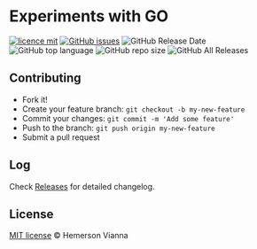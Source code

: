 # Experiments with GO

[![licence mit](https://img.shields.io/badge/license-MIT-blue.svg?style=flat-square)](http://hemersonvianna.mit-license.org/)
[![GitHub issues](https://img.shields.io/github/issues/org-victorinox/experiment-golang.svg)](https://github.com/org-victorinox/experiment-golang/issues)
![GitHub Release Date](https://img.shields.io/github/release-date/org-victorinox/experiment-golang.svg)
![GitHub top language](https://img.shields.io/github/languages/top/org-victorinox/experiment-golang.svg)
![GitHub repo size](https://img.shields.io/github/repo-size/org-victorinox/experiment-golang.svg)
![GitHub All Releases](https://img.shields.io/github/downloads/org-victorinox/experiment-golang/total.svg)

## Contributing

- Fork it!
- Create your feature branch: `git checkout -b my-new-feature`
- Commit your changes: `git commit -m 'Add some feature'`
- Push to the branch: `git push origin my-new-feature`
- Submit a pull request

## Log

Check [Releases](https://github.com/org-victorinox/experiment-golang/releases) for detailed changelog.

## License

[MIT license](http://hemersonvianna.mit-license.org/) © Hemerson Vianna
